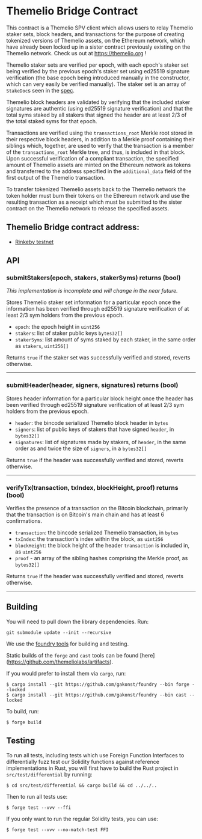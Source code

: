 # Themelio Bridge Contract

This contract is a Themelio SPV client which allows users to relay Themelio staker sets,
block headers, and transactions for the purpose of creating tokenized versions of Themelio
assets, on the Ethereum network, which have already been locked up in a sister contract
previously existing on the Themelio network. Check us out at https://themelio.org !

Themelio staker sets are verified per epoch, with each epoch's staker set being verified by
the previous epoch's staker set using ed25519 signature verification (the base epoch being
introduced manually in the constructor, which can very easily be verified manually). The
staker set is an array of `StakeDoc`s seen in the [spec](https://docs.themelio.org/specifications/consensus-spec/#stakes).

Themelio block headers are validated by verifying that the included staker signatures
are authentic (using ed25519 signature verification) and that the total syms staked by all
stakers that signed the header are at least 2/3 of the total staked syms for that epoch.

Transactions are verified using the `transactions_root` Merkle root stored in their respective
block headers, in addition to a Merkle proof containing their siblings which, together, are used to
verify that the transaction is a member of the `transactions_root` Merkle tree, and thus, is
included in that block. Upon successful verification of a compliant transaction, the specified
amount of Themelio assets are minted on the Ethereum network as tokens and transferred to the
address specified in the `additional_data` field of the first output of the Themelio transaction.

To transfer tokenized Themelio assets back to the Themelio network the token holder must burn
their tokens on the Ethereum network and use the resulting transaction as a receipt which
must be submitted to the sister contract on the Themelio network to release the specified
assets.


## Themelio Bridge contract address:

* [Rinkeby testnet](https://rinkeby.etherscan.io/address/0x77653c46fbbadb73a389f99bc2a19ab5efb2ec01)



## API

### submitStakers(epoch, stakers, stakerSyms) returns (bool)

*This implementation is incomplete and will change in the near future.*

Stores Themelio staker set information for a particular epoch once the information has been
verified through ed25519 signature verification of at least 2/3 sym holders from the previous
epoch.

* `epoch`: the epoch height in `uint256`
* `stakers`: list of staker public keys `bytes32[]`
* `stakerSyms`: list amount of syms staked by each staker, in the same order as `stakers`,
`uint256[]`

Returns `true` if the staker set was successfully verified and stored, reverts otherwise.

----

### submitHeader(header, signers, signatures) returns (bool)

Stores header information for a particular block height once the header has been verified through
ed25519 signature verification of at least 2/3 sym holders from the previous epoch.

* `header`: the bincode serialized Themelio block header in `bytes`
* `signers`: list of public keys of stakers that have signed `header`, in `bytes32[]`
* `signatures`: list of signatures made by stakers, of `header`, in the same order as and twice the
size of `signers`, in a `bytes32[]`

Returns `true` if the header was successfully verified and stored, reverts otherwise.

----

### verifyTx(transaction, txIndex, blockHeight, proof) returns (bool)

Verifies the presence of a transaction on the Bitcoin blockchain, primarily that the transaction is
on Bitcoin's main chain and has at least 6 confirmations.

* `transaction`: the bincode serialized Themelio transaction, in `bytes`
* `txIndex`: the transaction's index within the block, as `uint256`
* `blockHeight`: the block height of the header `transaction` is included in, as `uint256`
* `proof` - an array of the sibling hashes comprising the Merkle proof, as `bytes32[]`

Returns `true` if the header was successfully verified and stored, reverts otherwise.

---


## Building
You will need to pull down the library dependencies. Run:

```
git submodule update --init --recursive
```

We use the [foundry tools](https://github.com/gakonst/foundry) for building and testing.

Static builds of the `forge` and `cast` tools can be found [here]
(https://github.com/themeliolabs/artifacts).

If you would prefer to install them via `cargo`, run:

```
$ cargo install --git https://github.com/gakonst/foundry --bin forge --locked
$ cargo install --git https://github.com/gakonst/foundry --bin cast --locked
```

To build, run:
```
$ forge build
```


## Testing

To run all tests, including tests which use Foreign Function Interfaces to differentially fuzz test
our Solidity functions against reference implementations in Rust, you will first have to build the
Rust project in `src/test/differential` by running:
```
$ cd src/test/differential && cargo build && cd ../../..
```
Then to run all tests use:
```
$ forge test --vvv --ffi
```

If you only want to run the regular Solidity tests, you can use:
```
$ forge test --vvv --no-match-test FFI
```